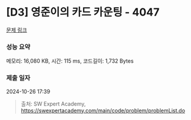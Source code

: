 # [D3] 영준이의 카드 카운팅 - 4047 

[문제 링크](https://swexpertacademy.com/main/code/problem/problemDetail.do?contestProbId=AWIsY84KEPMDFAWN) 

### 성능 요약

메모리: 16,080 KB, 시간: 115 ms, 코드길이: 1,732 Bytes

### 제출 일자

2024-10-26 17:39



> 출처: SW Expert Academy, https://swexpertacademy.com/main/code/problem/problemList.do